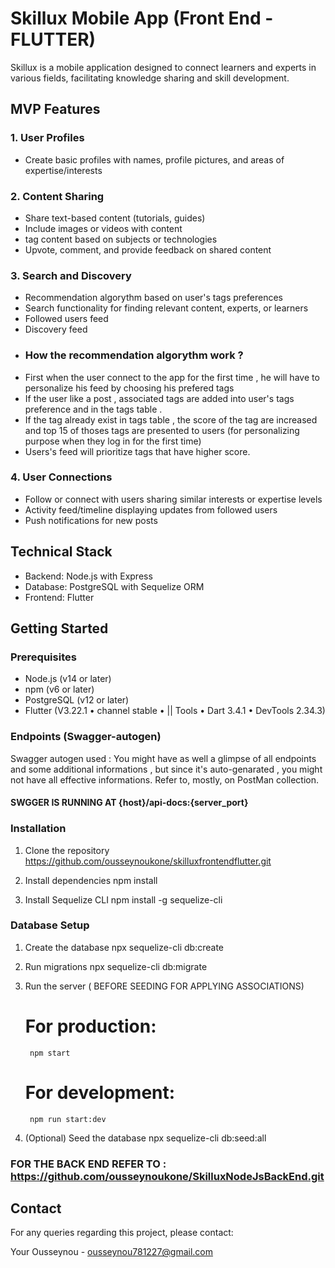 # Skillux Mobile App (Front End - FLUTTER)

Skillux is a mobile application designed to connect learners and experts in various fields, facilitating knowledge sharing and skill development.

## MVP Features

### 1. User Profiles
- Create basic profiles with names, profile pictures, and areas of expertise/interests

### 2. Content Sharing
- Share text-based content (tutorials, guides)
- Include images or videos with content
- tag content based on subjects or technologies
- Upvote, comment, and provide feedback on shared content

### 3. Search and Discovery
- Recommendation algorythm based on user's tags preferences
- Search functionality for finding relevant content, experts, or learners
- Followed users feed
- Discovery feed
- ### How the recommendation algorythm work ?
- First when the user connect to the app for the first time , he will have to personalize his feed by choosing his prefered tags 
- If the user like a post , associated tags are added into user's tags preference and in the tags table .
- If the tag already exist in tags table , the score of the tag are increased and top 15 of thoses tags are presented to users (for personalizing purpose when they log in for the first time)
- Users's feed will prioritize tags that have higher score. 



### 4. User Connections
- Follow or connect with users sharing similar interests or expertise levels
- Activity feed/timeline displaying updates from followed users
- Push notifications for new posts

## Technical Stack

- Backend: Node.js with Express
- Database: PostgreSQL with Sequelize ORM
- Frontend: Flutter

## Getting Started

### Prerequisites

- Node.js (v14 or later)
- npm (v6 or later)
- PostgreSQL (v12 or later)
- Flutter (V3.22.1 • channel stable • || Tools • Dart 3.4.1 • DevTools 2.34.3)

### Endpoints (Swagger-autogen)
Swagger autogen used : You might have as well a glimpse of all endpoints and some additional informations , but since it's auto-genarated , you might not have all effective informations. Refer to, mostly, on  PostMan collection.

#### SWGGER IS RUNNING AT  {host}/api-docs:{server_port}




### Installation

1. Clone the repository
    https://github.com/ousseynoukone/skilluxfrontendflutter.git

2. Install dependencies
        npm install

3. Install Sequelize CLI 
        npm install -g sequelize-cli

### Database Setup

1. Create the database
        npx sequelize-cli db:create

2. Run migrations
        npx sequelize-cli db:migrate

3. Run the server ( BEFORE SEEDING FOR APPLYING ASSOCIATIONS)
    # For production:
        npm start
    # For development:
        npm run start:dev

4. (Optional) Seed the database
        npx sequelize-cli db:seed:all
   

### FOR THE BACK END REFER TO : https://github.com/ousseynoukone/SkilluxNodeJsBackEnd.git




## Contact

For any queries regarding this project, please contact:

Your Ousseynou - ousseynou781227@gmail.com
